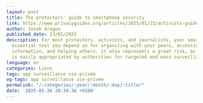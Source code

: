 ```yaml
---
layout: post
title: The protesters' guide to smartphone security
link: https://www.privacyguides.org/articles/2025/01/23/activists-guide-securing-your-smartphone/
author: Jonah Aragon
published_date: 23/01/2025
description: For most protesters, activists, and journalists, your smartphone is an
  essential tool you depend on for organizing with your peers, accessing and distributing
  information, and helping others. It also represents a great risk, as a tool that
  is easily appropriated by authorities for targeted and mass surveillance.
language: en
categories: Liens
tags: app surveillance vie-privée
og-tags: app surveillance vie-privée
permalink: "/:categories/:year/:month/:day/:title/"
date: '2025-01-26 20:39:36 +0100'
---
```

